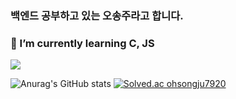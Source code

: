 ### 백엔드 공부하고 있는 오송주라고 합니다.
### 🌱 I’m currently learning C, JS
<img src="https://img.shields.io/badge/javaScript-F7DF1E?style=for-the-badge&logo=javaScript&logoColor=white">

<!--
**mushroomgameplay/mushroomgameplay** is a ✨ _special_ ✨ repository because its `README.md` (this file) appears on your GitHub profile.

Here are some ideas to get you started:

- 🔭 I’m currently working on ...
- 🌱 I’m currently learning ...
- 👯 I’m looking to collaborate on ...
- 🤔 I’m looking for help with ...
- 💬 Ask me about ...
- 📫 How to reach me: ...
- 😄 Pronouns: ...
- ⚡ Fun fact: ...
-->

![Anurag's GitHub stats](https://github-readme-stats.vercel.app/api?username=songju7920&show_icons=true&theme=midnight-purple)
[![Solved.ac ohsongju7920](http://mazassumnida.wtf/api/v2/generate_badge?boj=ohsongju7920)](https://solved.ac/ohsongju7920)
